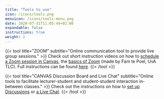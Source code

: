 ```yaml
---
title: "Tools to use"
icon: /icons/tools.png
menuicon: /icons/tools-menu.png
date: 2020-07-31T11:05:44+02:00
expandable: false
instructions: true
weight: 2
---
```


{{< tool title="ZOOM" subtitle="Online communication tool to provide live group sessions." >}}
Check out short instruction videos on how to <a href="https://youtu.be/ndCUeOVqBx8" target="_blank">schedule a Zoom session in Canvas</a>, the <a href="https://youtu.be/x8_X-0DetzQ" target="_blank">basics of Zoom</a> (made by Fam te Poel, UvA TLC). Full instructions can be found <a href="https://canvas.uva.nl/courses/41/pages/using-zoom-in-canvas-for-teaching" target="_blank">here</a>.
{{< /tool >}}

{{< tool title="CANVAS Discussion Board and Live Chat" subtitle="Online tools to facilitate lecturer-student and student-student interaction in-between classes." >}}
Check out the instructions on how to <a href="https://canvas.uva.nl/courses/169/pages/setting-up-discussions?module_item_id=1416" target="_blank">set up Discussions</a> or <a href="https://canvas.uva.nl/courses/169/pages/starting-a-chat?module_item_id=1418" target="_blank">a Live Chat</a>.
{{< /tool >}}
